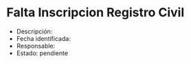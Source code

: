 # Falta Inscripcion Registro Civil

- Descripción: 
- Fecha identificada: 
- Responsable: 
- Estado: pendiente
